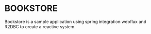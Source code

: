 <H1> BOOKSTORE </H1>
Bookstore is a sample application using spring integration webflux and R2DBC to create a reactive system. 